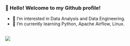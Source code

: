 ### 👋 Hello! Welcome to my Github profile!
- 👀 I’m interested in Data Analysis and Data Engineering.
- 🌱 I’m currently learning Python, Apache Airflow, Linux.

<div>
  <a href="https://github.com/jeeffeek">
</div>

<div style=display: inline_block"><br>
  <img src="https://cdn.jsdelivr.net/gh/devicons/devicon/icons/pandas/pandas-original-wordmark.svg" />

</div>
